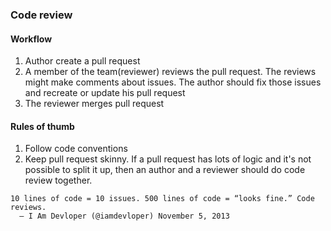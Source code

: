 ### Code review

#### Workflow
1. Author create a pull request
2. A member of the team(reviewer) reviews the pull request. The reviews might make comments about issues. The author should fix those issues and recreate or update his pull request
3. The reviewer merges pull request

#### Rules of thumb

1. Follow code conventions
2. Keep pull request skinny.
    If a pull request has lots of logic and it's not possible to split it up, then an author and a reviewer should do code review together.
```
10 lines of code = 10 issues. 500 lines of code = “looks fine.” Code reviews.
  — I Am Devloper (@iamdevloper) November 5, 2013
```
